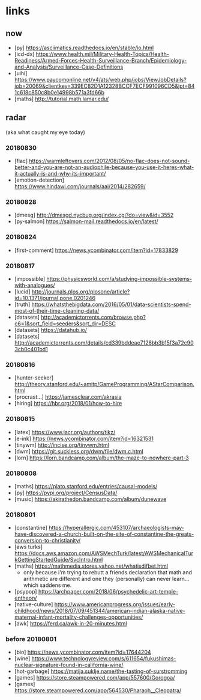 # links

## now  

* [py] https://asciimatics.readthedocs.io/en/stable/io.html  
* [icd-dx] https://www.health.mil/Military-Health-Topics/Health-Readiness/Armed-Forces-Health-Surveillance-Branch/Epidemiology-and-Analysis/Surveillance-Case-Definitions  
* [uihi] https://www.paycomonline.net/v4/ats/web.php/jobs/ViewJobDetails?job=20069&clientkey=339EC82D1A12328BCCF7ECF991096CD5&jpt=841c618c850c8b0e14998b571a3fd66b  
* [maths] http://tutorial.math.lamar.edu/

## radar  
(aka what caught my eye today)  

### 20180830

* [flac] https://warmleftovers.com/2012/08/05/no-flac-does-not-sound-better-and-you-are-not-an-audiophile-because-you-use-it-heres-what-it-actually-is-and-why-its-important/
* [emotion-detection] https://www.hindawi.com/journals/aai/2014/282659/

### 20180828

* [dmesg] http://dmesgd.nycbug.org/index.cgi?do=view&id=3552
* [py-salmon] https://salmon-mail.readthedocs.io/en/latest/

### 20180824

* [first-comment] https://news.ycombinator.com/item?id=17833829

### 20180817

* [impossible] https://physicsworld.com/a/studying-impossible-systems-with-analogues/
* [lucid] http://journals.plos.org/plosone/article?id=10.1371/journal.pone.0201246
* [truth] https://whatsthebigdata.com/2016/05/01/data-scientists-spend-most-of-their-time-cleaning-data/
* [datasets] http://academictorrents.com/browse.php?c6=1&sort_field=seeders&sort_dir=DESC
* [datasets] https://datahub.io/
* [datasets] http://academictorrents.com/details/cd339bddeae7126bb3b15f3a72c903cb0c401bd1

### 20180816

* [hunter-seeker] http://theory.stanford.edu/~amitp/GameProgramming/AStarComparison.html
* [procrast...] https://jamesclear.com/akrasia
* [hiring] https://hbr.org/2018/01/how-to-hire

### 20180815

* [latex] https://www.iacr.org/authors/tikz/
* [e-ink] https://news.ycombinator.com/item?id=16321531
* [tinywm] http://incise.org/tinywm.html
* [dwm] https://git.suckless.org/dwm/file/dwm.c.html
* [lorn] https://lorn.bandcamp.com/album/the-maze-to-nowhere-part-3

### 20180808

* [maths] https://plato.stanford.edu/entries/causal-models/  
* [py] https://pypi.org/project/CensusData/  
* [music] https://akirathedon.bandcamp.com/album/dunewave

### 20180801  

* [constantine] https://hyperallergic.com/453107/archaeologists-may-have-discovered-a-church-built-on-the-site-of-constantine-the-greats-conversion-to-christianity/
* [aws turks] https://docs.aws.amazon.com/AWSMechTurk/latest/AWSMechanicalTurkGettingStartedGuide/SvcIntro.html
* [maths] https://mathmedia.stores.yahoo.net/whatisdifbet.html
  * only because i'm trying to rebutt a friends declaration that math and arithmetic are different and one they (personally) can never learn... which saddens me.
* [psypop] https://archpaper.com/2018/06/psychedelic-art-temple-entheon/
* [native-culture] https://www.americanprogress.org/issues/early-childhood/news/2018/07/09/451344/american-indian-alaska-native-maternal-infant-mortality-challenges-opportunities/
* [awk] https://ferd.ca/awk-in-20-minutes.html

### before 20180801

* [bio] https://news.ycombinator.com/item?id=17644204
* [wine] https://www.technologyreview.com/s/611654/fukushimas-nuclear-signature-found-in-california-wine/
* [hot-garbage] https://matija.suklje.name/the-tasting-of-surstromming
* [games] https://store.steampowered.com/app/557600/Gorogoa/
* [games] https://store.steampowered.com/app/564530/Pharaoh__Cleopatra/
